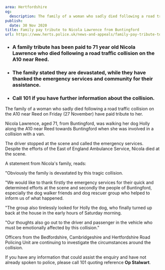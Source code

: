 ```yaml
area: Hertfordshire
og:
  description: The family of a woman who sadly died following a road traffic collision on the A10 near Reed on Friday (27 November) have paid tribute to her.
publish:
  date: 30 Nov 2020
title: Family pay tribute to Nicola Lawrence from Buntingford
url: https://www.herts.police.uk/news-and-appeals/family-pay-tribute-to-nicola-lawrence-from-buntingford-0932a
```

* ### A family tribute has been paid to 71 year old Nicola Lawrence who died following a road traffic collision on the A10 near Reed.

 * ### The family stated they are devastated, while they have thanked the emergency services and community for their assistance.

 * ### Call 101 if you have further information about the collision.

The family of a woman who sadly died following a road traffic collision on the A10 near Reed on Friday (27 November) have paid tribute to her.

Nicola Lawrence, aged 71, from Buntingford, was walking her dog Holly along the A10 near Reed towards Buntingford when she was involved in a collision with a van.

The driver stopped at the scene and called the emergency services. Despite the efforts of the East of England Ambulance Service, Nicola died at the scene.

A statement from Nicola's family, reads:

"Obviously the family is devastated by this tragic collision.

"We would like to thank firstly the emergency services for their quick and determined efforts at the scene and secondly the people of Buntingford, especially the dog walker friends and dog rescuer group who helped to inform us of what happened.

"The group also tirelessly looked for Holly the dog, who finally turned up back at the house in the early hours of Saturday morning.

"Our thoughts also go out to the driver and passenger in the vehicle who must be emotionally affected by this collision."

Officers from the Bedfordshire, Cambridgeshire and Hertfordshire Road Policing Unit are continuing to investigate the circumstances around the collision.

If you have any information that could assist the enquiry and have not already spoken to police, please call 101 quoting reference **Op Stalwart**.
